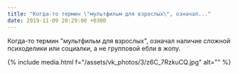 ```yaml
---
title: "Когда-то термин \"мультфильм для взрослых\", означал..."
date: 2019-11-09 20:29:00 +0300
---
```


Когда-то термин "мультфильм для взрослых", означал наличие сложной психоделики или социалки, а не групповой ебли в жопу.

{% include media.html f="/assets/vk_photos/3/z6C_7RzkuCQ.jpg" alt="" %}
